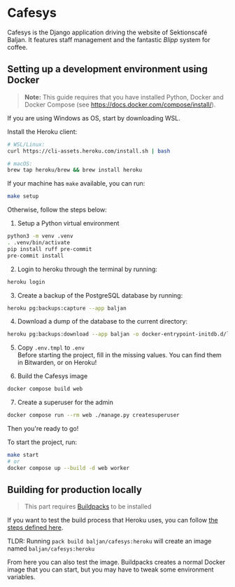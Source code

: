 # Cafesys
Cafesys is the Django application driving the website of Sektionscafé Baljan. It features staff management and the
fantastic *Blipp* system for coffee.

## Setting up a development environment using Docker

> **Note:** This guide requires that you have installed Python, Docker and Docker Compose (see https://docs.docker.com/compose/install/).

If you are using Windows as OS, start by downloading WSL.

Install the Heroku client:  
``` sh
# WSL/Linux: 
curl https://cli-assets.heroku.com/install.sh | bash

# macOS:
brew tap heroku/brew && brew install heroku
```

If your machine has `make` available, you can run: 
```sh
make setup
```

Otherwise, follow the steps below:

1. Setup a Python virtual environment 

```sh
python3 -m venv .venv
. .venv/bin/activate
pip install ruff pre-commit
pre-commit install
```

2. Login to heroku through the terminal by running:  
```sh
heroku login
```

3. Create a backup of the PostgreSQL database by running:  
```sh
heroku pg:backups:capture --app baljan
```

4. Download a dump of the database to the current directory:  
```sh
heroku pg:backups:download --app baljan -o docker-entrypoint-initdb.d/latest.dump
```

5. Copy `.env.tmpl` to `.env`  
Before starting the project, fill in the missing values. You can find them in Bitwarden, or on Heroku!

6. Build the Cafesys image
```sh
docker compose build web
```

7. Create a superuser for the admin
```sh
docker compose run --rm web ./manage.py createsuperuser
```

Then you're ready to go!  


To start the project, run:  
```sh
make start
# or 
docker compose up --build -d web worker
```  

## Building for production locally

> This part requires [Buildpacks](https://buildpacks.io/docs/for-platform-operators/how-to/integrate-ci/pack/) to be installed

If you want to test the build process that Heroku uses, you can follow [the steps defined here](https://devcenter.heroku.com/articles/heroku-local#run-your-cloud-native-buildpack-app-locally-using-pack).

TLDR: Running `pack build baljan/cafesys:heroku` will create an image named `baljan/cafesys:heroku`

From here you can also test the image. Buildpacks creates a normal Docker image that you can start, but you may have to tweak some environment variables.